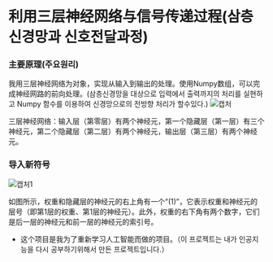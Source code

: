 # 利用三层神经网络与信号传递过程(삼층신경망과 신호전달과정)

### 主要原理(주요원리)
我用三层神经网络为对象，实现从输入到输出的处理。使用Numpy数组，可以完成神经网路的前向处理。(삼층신경망을 대상으로 입력에서 출력까지의 처리를 실현하고 Numpy 함수를 이용하여 신경망으로의 전방향 처리가 할수있다.)
![캡처](https://user-images.githubusercontent.com/60682087/89238750-178c4900-d632-11ea-9a24-fa92340eeae0.JPG)

三层神经网络：输入层（第零层）有两个神经元，第一个隐藏层（第一层）有三个神经元，第二个隐藏层（第二层）有两个神经元，输出层（第三层）有两个神经元。
### 导入新符号
![캡처1](https://user-images.githubusercontent.com/60682087/89239518-5f13d480-d634-11ea-8062-771853c37f04.JPG)

如图所示，权重和隐藏层的神经元的右上角有一个“(1)”，它表示权重和神经元的层号（即第1层的权重、第1层的神经元）。此外，权重的右下角有两个数字，它们是后一层的神经元和前一层的神经元的索引号。
- 这个项目是我为了重新学习人工智能而做的项目。（이 프로젝트는 내가 인공지능을 다시 공부하기위해서 만든 프로젝트입니다.）
